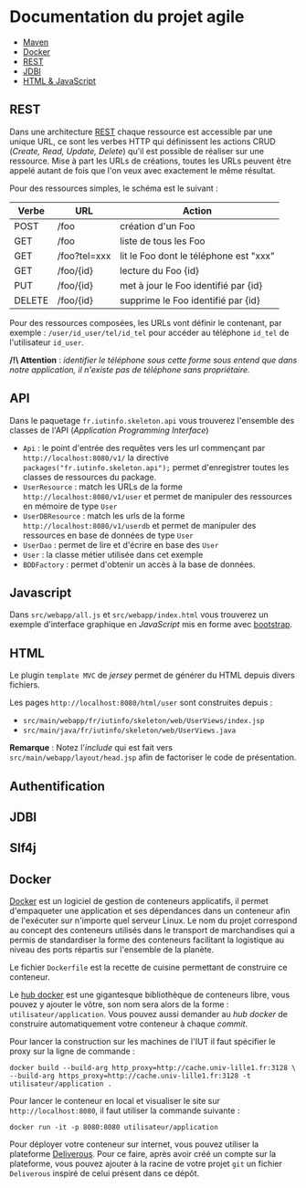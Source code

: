 # Documentation du projet agile

- [Maven](doc/maven.md)
- [Docker](doc/docker.md)
- [REST](doc/rest.md)
- [JDBI](doc/jdbi.md)
- [HTML & JavaScript](doc/htmljs.md)

## REST

Dans une architecture [REST](https://fr.wikipedia.org/wiki/Representational_State_Transfer) chaque ressource est accessible par une unique URL, ce sont les verbes HTTP qui définissent les actions CRUD (*Create, Read, Update, Delete*) qu'il est possible de réaliser  sur une ressource.
Mise à part les URLs de créations, toutes les URLs peuvent être appelé autant de fois que l'on veux avec exactement le même résultat.

Pour des ressources simples, le schéma est le suivant :

| Verbe | URL | Action |
|-------|-----|--------|
| POST  | /foo | création d'un Foo |
| GET   | /foo | liste de tous les Foo |
| GET   | /foo?tel=xxx | lit le Foo dont le téléphone est "xxx" |
| GET   | /foo/{id} | lecture du Foo {id} |
| PUT   | /foo/{id} | met à jour le Foo identifié par {id} |
| DELETE| /foo/{id} | supprime le Foo identifié par {id} |

Pour des ressources composées, les URLs vont définir le contenant, par exemple : `/user/id_user/tel/id_tel` pour accéder au téléphone `id_tel` de l'utilisateur `id_user`.

**/!\ Attention** : *identifier le téléphone sous cette forme sous entend que dans notre application, il n'existe pas de téléphone sans propriétaire.*

## API

Dans le paquetage `fr.iutinfo.skeleton.api` vous trouverez l'ensemble des classes de l'API (*Application Programming Interface*)
- `Api` : le point d'entrée des requêtes vers les url commençant par `http://localhost:8080/v1/` la directive `packages("fr.iutinfo.skeleton.api");` permet d'enregistrer toutes les classes de ressources du package.
- `UserResource` : match les URLs de la forme `http://localhost:8080/v1/user` et permet de manipuler des ressources en mémoire de type `User`
- `UserDBResource` : match les urls de la forme `http://localhost:8080/v1/userdb` et permet de manipuler des ressources en base de données de type `User`
- `UserDao` : permet de lire et d'écrire en base des `User`
- `User` : la classe métier utilisée dans cet exemple
- `BDDFactory` : permet d'obtenir un accès à la base de données.

## Javascript

Dans `src/webapp/all.js` et `src/webapp/index.html` vous trouverez un exemple d'interface graphique en *JavaScript* mis en forme avec [bootstrap](http://getbootstrap.com/).

## HTML

Le plugin `template MVC` de *jersey* permet de générer du HTML depuis divers fichiers.

Les pages `http://localhost:8080/html/user` sont construites depuis :

- `src/main/webapp/fr/iutinfo/skeleton/web/UserViews/index.jsp`
- `src/main/java/fr/iutinfo/skeleton/web/UserViews.java`

**Remarque** : Notez l'*include* qui est fait vers `src/main/webapp/layout/head.jsp` afin de factoriser le code de présentation.

## Authentification

## JDBI

## Slf4j

## Docker

[Docker](http://docker.com/) est un logiciel de gestion de conteneurs applicatifs, il permet d'empaqueter une application et ses dépendances dans un conteneur afin de l'exécuter sur n'importe quel serveur Linux. Le nom du projet correspond au concept des conteneurs utilisés dans le transport de marchandises qui a permis de standardiser la forme des conteneurs facilitant la logistique au niveau des ports répartis sur l'ensemble de la planète.

Le fichier `Dockerfile` est la recette de cuisine permettant de construire ce conteneur.

Le [hub docker](https://hub.docker.com) est une gigantesque bibliothèque de conteneurs libre, vous pouvez y ajouter le vôtre, son nom sera alors de la forme : `utilisateur/application`. Vous pouvez aussi demander au *hub docker* de construire automatiquement votre conteneur à chaque *commit*.

Pour lancer la construction sur les machines de l'IUT il faut spécifier le proxy sur la ligne de commande :

    docker build --build-arg http_proxy=http://cache.univ-lille1.fr:3128 \
    --build-arg https_proxy=http://cache.univ-lille1.fr:3128 -t utilisateur/application .

Pour lancer le conteneur en local et visualiser le site sur `http://localhost:8080`, il faut utiliser la commande suivante :

    docker run -it -p 8080:8080 utilisateur/application

Pour déployer votre conteneur sur internet, vous pouvez utiliser la plateforme [Deliverous](http://deliverous.com). Pour ce faire, après avoir créé un compte sur la plateforme, vous pouvez ajouter à la racine de votre projet `git` un fichier `Deliverous` inspiré de celui présent dans ce dépôt.
